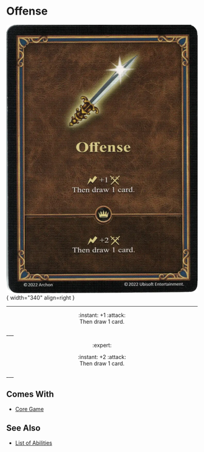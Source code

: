 # Offense

![Offense](../assets/abilities-offense.webp){ width="340" align=right }

___
<p style="text-align: center;" markdown>:instant: +1 :attack:<br>Then draw 1 card.</p>
___
<p style="text-align: center;" markdown> :expert: </p>

<p style="text-align: center;" markdown>:instant: +2 :attack:<br>Then draw 1 card.</p>
___


## Comes With

- [Core Game](../content.md)


## See Also

- [List of Abilities](../abilities.md)
